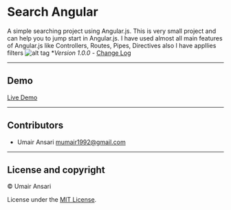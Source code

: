 # Search Angular

A simple searching project using Angular.js. This is very small project and can help you to jump start in Angular.js. I have used almost all main features of Angular.js like Controllers, Routes, Pipes, Directives also I have appllies filters
![alt tag](http://umairansari.net/demo/search-angular/canvas.png)
**Version 1.0.0* - [Change Log](CHANGELOG.md)

---

## Demo

[Live Demo](http://umairansari.net/demo/search-angular/)

---

## Contributors

- Umair Ansari <mumair1992@gmail.com>

---

## License and copyright

&copy; Umair Ansari

License under the [MIT License](LICENSE).
